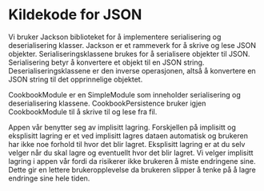 # Kildekode for JSON

Vi bruker Jackson biblioteket for å implementere serialisering og deserialisering klasser.
Jackson er et rammeverk for å skrive og lese JSON objekter. Serialiseringsklassene brukes for å serialisere objekter til JSON. Serialisering betyr å konvertere et objekt til en JSON string. Deserialiseringsklassene er den inverse operasjonen, altså å konvertere en JSON string til det opprinnelige objektet. 

CookbookModule er en SimpleModule som inneholder serialisering og deserialisering klassene. CookbookPersistence bruker igjen CookbookModule til å skrive til og lese fra fil.

Appen vår benytter seg av implisitt lagring. Forskjellen på implisitt og eksplisitt lagring er et ved implisitt lagres dataen automatisk og brukeren har ikke noe forhold til hvor det blir lagret. Eksplisitt lagring er at du selv velger når du skal lagre og eventuellt hvor det blir lagret. Vi velger implisitt lagring i appen vår fordi da risikerer ikke brukeren å miste endringene sine. Dette gir en lettere brukeropplevelse da brukeren slipper å tenke på å lagre endringe sine hele tiden. 
 


